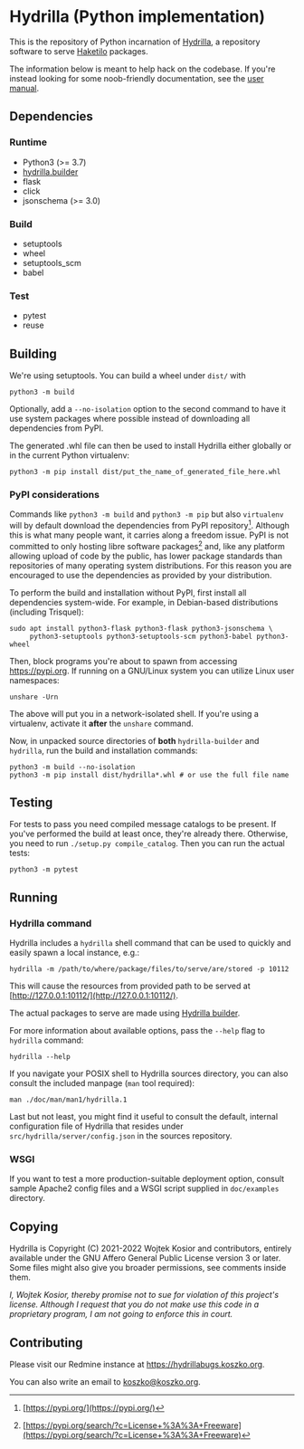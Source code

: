 # Hydrilla (Python implementation)

This is the repository of Python incarnation of [Hydrilla](https://hydrillabugs.koszko.org/projects/hydrilla/wiki), a repository software to serve [Haketilo](https://hydrillabugs.koszko.org/projects/haketilo/wiki) packages.

The information below is meant to help hack on the codebase. If you're instead looking for some noob-friendly documentation, see the [user manual](https://hydrillabugs.koszko.org/projects/hydrilla/wiki/User_manual).

## Dependencies

### Runtime

* Python3 (>= 3.7)
* [hydrilla.builder](https://git.koszko.org/hydrilla-builder/)
* flask
* click
* jsonschema (>= 3.0)

### Build

* setuptools
* wheel
* setuptools_scm
* babel

### Test

* pytest
* reuse

## Building

We're using setuptools. You can build a wheel under `dist/` with
``` shell
python3 -m build
```
Optionally, add a `--no-isolation` option to the second command to have it use system packages where possible instead of downloading all dependencies from PyPI.

The generated .whl file can then be used to install Hydrilla either globally or in the current Python virtualenv:
```shell
python3 -m pip install dist/put_the_name_of_generated_file_here.whl
```

### PyPI considerations

Commands like `python3 -m build` and `python3 -m pip` but also `virtualenv` will by default download the dependencies from PyPI repository[^pypi]. Although this is what many people want, it carries along a freedom issue. PyPI is not committed to only hosting libre software packages[^pypi_freeware] and, like any platform allowing upload of code by the public, has lower package standards than repositories of many operating system distributions. For this reason you are encouraged to use the dependencies as provided by your distribution.

To perform the build and installation without PyPI, first install all dependencies system-wide. For example, in Debian-based distributions (including Trisquel):
``` shell
sudo apt install python3-flask python3-flask python3-jsonschema \
     python3-setuptools python3-setuptools-scm python3-babel python3-wheel
```

Then, block programs you're about to spawn from accessing https://pypi.org. If running on a GNU/Linux system you can utilize Linux user namespaces:
``` shell
unshare -Urn
```

The above will put you in a network-isolated shell. If you're using a virtualenv, activate it **after** the `unshare` command.

Now, in unpacked source directories of **both** `hydrilla-builder` and `hydrilla`, run the build and installation commands:
``` shell
python3 -m build --no-isolation
python3 -m pip install dist/hydrilla*.whl # or use the full file name
```

[^pypi]: [https://pypi.org/](https://pypi.org/)
[^pypi_freeware]: [https://pypi.org/search/?c=License+%3A%3A+Freeware](https://pypi.org/search/?c=License+%3A%3A+Freeware)

## Testing

For tests to pass you need compiled message catalogs to be present. If you've performed the build at least once, they're already there. Otherwise, you need to run `./setup.py compile_catalog`. Then you can run the actual tests:
``` shell
python3 -m pytest
```

## Running

### Hydrilla command

Hydrilla includes a `hydrilla` shell command that can be used to quickly and easily spawn a local instance, e.g.:
```
hydrilla -m /path/to/where/package/files/to/serve/are/stored -p 10112
```
This will cause the resources from provided path to be served at [http://127.0.0.1:10112/](http://127.0.0.1:10112/).

The actual packages to serve are made using [Hydrilla builder](https://git.koszko.org/hydrilla-builder/).

For more information about available options, pass the `--help` flag to `hydrilla` command:
``` shell
hydrilla --help
```

If you navigate your POSIX shell to Hydrilla sources directory, you can also consult the included manpage (`man` tool required):
``` shell
man ./doc/man/man1/hydrilla.1
```

Last but not least, you might find it useful to consult the default, internal configuration file of Hydrilla that resides under `src/hydrilla/server/config.json` in the sources repository.

### WSGI

If you want to test a more production-suitable deployment option, consult sample Apache2 config files and a WSGI script supplied in `doc/examples` directory.

## Copying

Hydrilla is Copyright (C) 2021-2022 Wojtek Kosior and contributors, entirely available under the GNU Affero General Public License version 3 or later. Some files might also give you broader permissions, see comments inside them.

*I, Wojtek Kosior, thereby promise not to sue for violation of this project's license. Although I request that you do not make use this code in a proprietary program, I am not going to enforce this in court.*

## Contributing

Please visit our Redmine instance at https://hydrillabugs.koszko.org.

You can also write an email to koszko@koszko.org.
